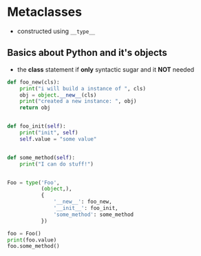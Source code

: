 # Metaclasses
- constructed using `__type__`

## Basics about Python and it's objects
- the **class** statement if **only** syntactic sugar and it **NOT** needed

```python
def foo_new(cls):
    print("i will build a instance of ", cls)
    obj = object.__new__(cls)
    print("created a new instance: ", obj)
    return obj


def foo_init(self):
    print("init", self)
    self.value = "some value"


def some_method(self):
    print("I can do stuff!")


Foo = type('Foo',
           (object,),
           {
               '__new__': foo_new,
               '__init__': foo_init,
               'some_method': some_method
           })

foo = Foo()
print(foo.value)
foo.some_method()

```